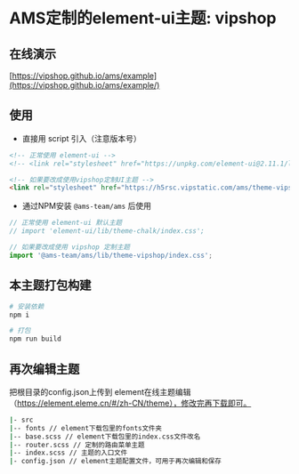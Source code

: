 # AMS定制的element-ui主题: vipshop

## 在线演示

[https://vipshop.github.io/ams/example](https://vipshop.github.io/ams/example/)

## 使用

+ 直接用 script 引入（注意版本号）

```html
<!-- 正常使用 element-ui -->
<!-- <link rel="stylesheet" href="https://unpkg.com/element-ui@2.11.1/lib/theme-chalk/index.css"/> -->

<!-- 如果要改成使用vipshop定制UI主题 -->
<link rel="stylesheet" href="https://h5rsc.vipstatic.com/ams/theme-vipshop@0.18.0/index.css"/>
```

+ 通过NPM安装 `@ams-team/ams` 后使用

```js
// 正常使用 element-ui 默认主题
// import 'element-ui/lib/theme-chalk/index.css';

// 如果要改成使用 vipshop 定制主题
import '@ams-team/ams/lib/theme-vipshop/index.css';
```
## 本主题打包构建

```sh
# 安装依赖
npm i

# 打包
npm run build
```

## 再次编辑主题

把根目录的config.json上传到 element在线主题编辑（https://element.eleme.cn/#/zh-CN/theme），修改完再下载即可。

```sh
|- src
|-- fonts // element下载包里的fonts文件夹
|-- base.scss // element下载包里的index.css文件改名
|-- router.scss // 定制的路由菜单主题
|-- index.scss // 主题的入口文件
|- config.json // element主题配置文件，可用于再次编辑和保存
```